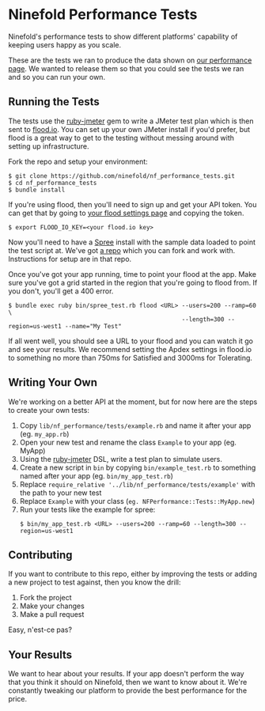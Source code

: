 Ninefold Performance Tests
==========================

Ninefold's performance tests to show different platforms' capability of keeping
users happy as you scale.

These are the tests we ran to produce the data shown on [our performance
page](http://ninefold.com/performance). We wanted to release them so that you
could see the tests we ran and so you can run your own.

Running the Tests
-----------------

The tests use the [ruby-jmeter](https://github.com/flood-io/ruby-jmeter) gem to
write a JMeter test plan which is then sent to [flood.io](http://flood.io). You
can set up your own JMeter install if you'd prefer, but flood is a great way to
get to the testing without messing around with setting up infrastructure.

Fork the repo and setup your environment:   
```
$ git clone https://github.com/ninefold/nf_performance_tests.git
$ cd nf_performance_tests
$ bundle install
```

If you're using flood, then you'll need to sign up and get your API token. You
can get that by going to [your flood settings page](https://flood.io/dashboard/settings)
and copying the token.

```
$ export FLOOD_IO_KEY=<your flood.io key>
```

Now you'll need to have a [Spree](https://github.com/spree/spree) install with
the sample data loaded to point the test script at. We've got [a
repo](https://github.com/ninefold/nf_perf_spree) which you can fork and work
with. Instructions for setup are in that repo.

Once you've got your app running, time to point your flood at the app. Make sure
you've got a grid started in the region that you're going to flood from. If you
don't, you'll get a 400 error.

```
$ bundle exec ruby bin/spree_test.rb flood <URL> --users=200 --ramp=60 \
                                                 --length=300 --region=us-west1 --name="My Test"
```

If all went well, you should see a URL to your flood and you can watch it go and
see your results. We recommend setting the Apdex settings in flood.io to
something no more than 750ms for Satisfied and 3000ms for Tolerating.

Writing Your Own
----------------

We're working on a better API at the moment, but for now here are the steps to
create your own tests:

1. Copy `lib/nf_performance/tests/example.rb` and name it after your app (eg.
   `my_app.rb`)
2. Open your new test and rename the class `Example` to your app (eg. MyApp)
3. Using the [ruby-jmeter](https://github.com/flood-io/ruby-jmeter) DSL,
   write a test plan to simulate users.
4. Create a new script in `bin` by copying `bin/example_test.rb` to something named
   after your app (eg. `bin/my_app_test.rb`)
5. Replace `require_relative '../lib/nf_performance/tests/example'` with the path
   to your new test
6. Replace `Example` with your class (`eg.
   NFPerformance::Tests::MyApp.new`)
7. Run your tests like the example for spree:
    ```
    $ bin/my_app_test.rb <URL> --users=200 --ramp=60 --length=300 --region=us-west1
    ```


Contributing
------------
If you want to contribute to this repo, either by improving the tests or adding
a new project to test against, then you know the drill:

1. Fork the project
2. Make your changes
3. Make a pull request

Easy, n'est-ce pas?

Your Results
------------
We want to hear about your results. If your app doesn't perform the way that you
think it should on Ninefold, then we want to know about it. We're constantly
tweaking our platform to provide the best performance for the price.
